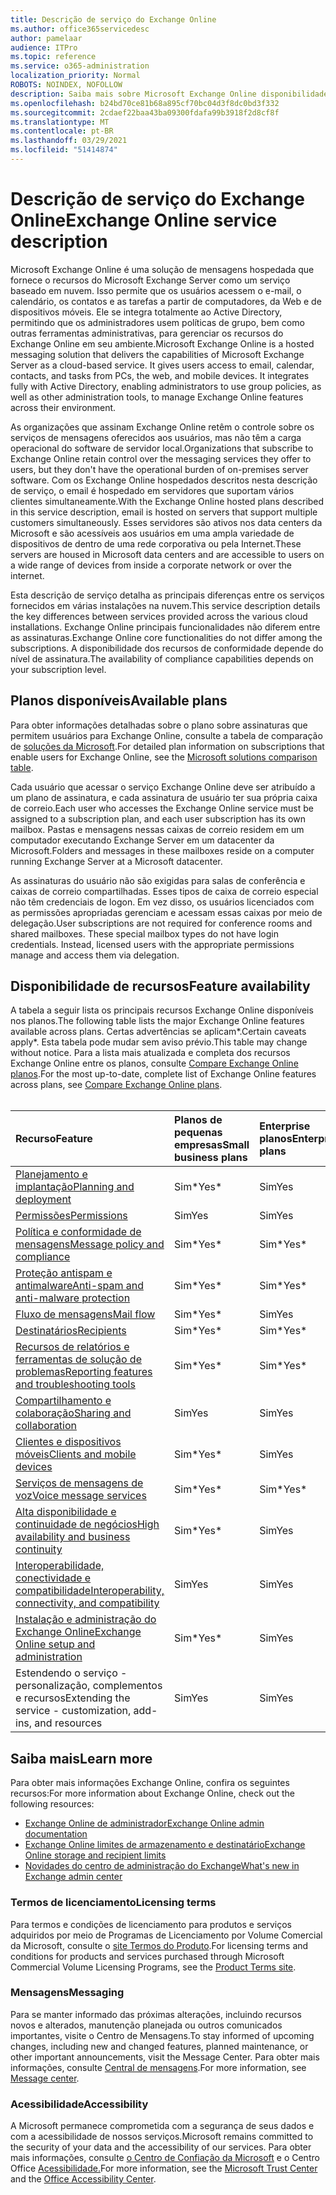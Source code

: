 ```yaml
---
title: Descrição de serviço do Exchange Online
ms.author: office365servicedesc
author: pamelaar
audience: ITPro
ms.topic: reference
ms.service: o365-administration
localization_priority: Normal
ROBOTS: NOINDEX, NOFOLLOW
description: Saiba mais sobre Microsoft Exchange Online disponibilidade de recursos e serviços em Microsoft 365 e Office 365 planos.
ms.openlocfilehash: b24bd70ce81b68a895cf70bc04d3f8dc0bd3f332
ms.sourcegitcommit: 2cdaef22baa43ba09300fdafa99b3918f2d8cf8f
ms.translationtype: MT
ms.contentlocale: pt-BR
ms.lasthandoff: 03/29/2021
ms.locfileid: "51414874"
---
```

# <a name="exchange-online-service-description"></a><span data-ttu-id="d5e89-103">Descrição de serviço do Exchange Online</span><span class="sxs-lookup"><span data-stu-id="d5e89-103">Exchange Online service description</span></span>

<span data-ttu-id="d5e89-p101">Microsoft Exchange Online é uma solução de mensagens hospedada que fornece o recursos do Microsoft Exchange Server como um serviço baseado em nuvem. Isso permite que os usuários acessem o e-mail, o calendário, os contatos e as tarefas a partir de computadores, da Web e de dispositivos móveis. Ele se integra totalmente ao Active Directory, permitindo que os administradores usem políticas de grupo, bem como outras ferramentas administrativas, para gerenciar os recursos do Exchange Online em seu ambiente.</span><span class="sxs-lookup"><span data-stu-id="d5e89-p101">Microsoft Exchange Online is a hosted messaging solution that delivers the capabilities of Microsoft Exchange Server as a cloud-based service. It gives users access to email, calendar, contacts, and tasks from PCs, the web, and mobile devices. It integrates fully with Active Directory, enabling administrators to use group policies, as well as other administration tools, to manage Exchange Online features across their environment.</span></span>
  
<span data-ttu-id="d5e89-107">As organizações que assinam Exchange Online retêm o controle sobre os serviços de mensagens oferecidos aos usuários, mas não têm a carga operacional do software de servidor local.</span><span class="sxs-lookup"><span data-stu-id="d5e89-107">Organizations that subscribe to Exchange Online retain control over the messaging services they offer to users, but they don't have the operational burden of on-premises server software.</span></span> <span data-ttu-id="d5e89-108">Com os Exchange Online hospedados descritos nesta descrição de serviço, o email é hospedado em servidores que suportam vários clientes simultaneamente.</span><span class="sxs-lookup"><span data-stu-id="d5e89-108">With the Exchange Online hosted plans described in this service description, email is hosted on servers that support multiple customers simultaneously.</span></span> <span data-ttu-id="d5e89-109">Esses servidores são ativos nos data centers da Microsoft e são acessíveis aos usuários em uma ampla variedade de dispositivos de dentro de uma rede corporativa ou pela Internet.</span><span class="sxs-lookup"><span data-stu-id="d5e89-109">These servers are housed in Microsoft data centers and are accessible to users on a wide range of devices from inside a corporate network or over the internet.</span></span>

<span data-ttu-id="d5e89-110">Esta descrição de serviço detalha as principais diferenças entre os serviços fornecidos em várias instalações na nuvem.</span><span class="sxs-lookup"><span data-stu-id="d5e89-110">This service description details the key differences between services provided across the various cloud installations.</span></span> <span data-ttu-id="d5e89-111">Exchange Online principais funcionalidades não diferem entre as assinaturas.</span><span class="sxs-lookup"><span data-stu-id="d5e89-111">Exchange Online core functionalities do not differ among the subscriptions.</span></span> <span data-ttu-id="d5e89-112">A disponibilidade dos recursos de conformidade depende do nível de assinatura.</span><span class="sxs-lookup"><span data-stu-id="d5e89-112">The availability of compliance capabilities depends on your subscription level.</span></span>
  
## <a name="available-plans"></a><span data-ttu-id="d5e89-113">Planos disponíveis</span><span class="sxs-lookup"><span data-stu-id="d5e89-113">Available plans</span></span>

<span data-ttu-id="d5e89-114">Para obter informações detalhadas sobre o plano sobre assinaturas que permitem usuários para Exchange Online, consulte a tabela de comparação de [soluções da Microsoft](https://go.microsoft.com/fwlink/?linkid=2139145).</span><span class="sxs-lookup"><span data-stu-id="d5e89-114">For detailed plan information on subscriptions that enable users for Exchange Online, see the [Microsoft solutions comparison table](https://go.microsoft.com/fwlink/?linkid=2139145).</span></span>

<span data-ttu-id="d5e89-115">Cada usuário que acessar o serviço Exchange Online deve ser atribuído a um plano de assinatura, e cada assinatura de usuário ter sua própria caixa de correio.</span><span class="sxs-lookup"><span data-stu-id="d5e89-115">Each user who accesses the Exchange Online service must be assigned to a subscription plan, and each user subscription has its own mailbox.</span></span> <span data-ttu-id="d5e89-116">Pastas e mensagens nessas caixas de correio residem em um computador executando Exchange Server em um datacenter da Microsoft.</span><span class="sxs-lookup"><span data-stu-id="d5e89-116">Folders and messages in these mailboxes reside on a computer running Exchange Server at a Microsoft datacenter.</span></span>
  
<span data-ttu-id="d5e89-p105">As assinaturas do usuário não são exigidas para salas de conferência e caixas de correio compartilhadas. Esses tipos de caixa de correio especial não têm credenciais de logon. Em vez disso, os usuários licenciados com as permissões apropriadas gerenciam e acessam essas caixas por meio de delegação.</span><span class="sxs-lookup"><span data-stu-id="d5e89-p105">User subscriptions are not required for conference rooms and shared mailboxes. These special mailbox types do not have login credentials. Instead, licensed users with the appropriate permissions manage and access them via delegation.</span></span>

## <a name="feature-availability"></a><span data-ttu-id="d5e89-120">Disponibilidade de recursos</span><span class="sxs-lookup"><span data-stu-id="d5e89-120">Feature availability</span></span>

<span data-ttu-id="d5e89-121">A tabela a seguir lista os principais recursos Exchange Online disponíveis nos planos.</span><span class="sxs-lookup"><span data-stu-id="d5e89-121">The following table lists the major Exchange Online features available across plans.</span></span> <span data-ttu-id="d5e89-122">Certas advertências se aplicam\*.</span><span class="sxs-lookup"><span data-stu-id="d5e89-122">Certain caveats apply\*.</span></span> <span data-ttu-id="d5e89-123">Esta tabela pode mudar sem aviso prévio.</span><span class="sxs-lookup"><span data-stu-id="d5e89-123">This table may change without notice.</span></span> <span data-ttu-id="d5e89-124">Para a lista mais atualizada e completa dos recursos Exchange Online entre os planos, consulte [Compare Exchange Online planos](https://www.microsoft.com/microsoft-365/exchange/compare-microsoft-exchange-online-plans).</span><span class="sxs-lookup"><span data-stu-id="d5e89-124">For the most up-to-date, complete list of Exchange Online features across plans, see [Compare Exchange Online plans](https://www.microsoft.com/microsoft-365/exchange/compare-microsoft-exchange-online-plans).</span></span><br><br>
  
| <span data-ttu-id="d5e89-125">Recurso</span><span class="sxs-lookup"><span data-stu-id="d5e89-125">Feature</span></span> | <span data-ttu-id="d5e89-126">Planos de pequenas empresas</span><span class="sxs-lookup"><span data-stu-id="d5e89-126">Small business plans</span></span> | <span data-ttu-id="d5e89-127">Enterprise planos</span><span class="sxs-lookup"><span data-stu-id="d5e89-127">Enterprise plans</span></span> | <span data-ttu-id="d5e89-128">Planos de educação</span><span class="sxs-lookup"><span data-stu-id="d5e89-128">Education plans</span></span> | <span data-ttu-id="d5e89-129">CCG</span><span class="sxs-lookup"><span data-stu-id="d5e89-129">GCC</span></span> | <span data-ttu-id="d5e89-130">GCC-High</span><span class="sxs-lookup"><span data-stu-id="d5e89-130">GCC-High</span></span> | <span data-ttu-id="d5e89-131">DOD</span><span class="sxs-lookup"><span data-stu-id="d5e89-131">DOD</span></span> | 
|:-----|:-----|:-----|:-----|:-----|:-----|:-----|
|[<span data-ttu-id="d5e89-132">Planejamento e implantação</span><span class="sxs-lookup"><span data-stu-id="d5e89-132">Planning and deployment</span></span>](planning-and-deployment.md)|<span data-ttu-id="d5e89-133">Sim\*</span><span class="sxs-lookup"><span data-stu-id="d5e89-133">Yes\*</span></span>|<span data-ttu-id="d5e89-134">Sim</span><span class="sxs-lookup"><span data-stu-id="d5e89-134">Yes</span></span>|<span data-ttu-id="d5e89-135">Sim</span><span class="sxs-lookup"><span data-stu-id="d5e89-135">Yes</span></span>|<span data-ttu-id="d5e89-136">Sim</span><span class="sxs-lookup"><span data-stu-id="d5e89-136">Yes</span></span>|<span data-ttu-id="d5e89-137">Sim</span><span class="sxs-lookup"><span data-stu-id="d5e89-137">Yes</span></span>|<span data-ttu-id="d5e89-138">Sim</span><span class="sxs-lookup"><span data-stu-id="d5e89-138">Yes</span></span>|
|[<span data-ttu-id="d5e89-139">Permissões</span><span class="sxs-lookup"><span data-stu-id="d5e89-139">Permissions</span></span>](permissions.md)|<span data-ttu-id="d5e89-140">Sim</span><span class="sxs-lookup"><span data-stu-id="d5e89-140">Yes</span></span>|<span data-ttu-id="d5e89-141">Sim</span><span class="sxs-lookup"><span data-stu-id="d5e89-141">Yes</span></span>|<span data-ttu-id="d5e89-142">Sim</span><span class="sxs-lookup"><span data-stu-id="d5e89-142">Yes</span></span>|<span data-ttu-id="d5e89-143">Sim</span><span class="sxs-lookup"><span data-stu-id="d5e89-143">Yes</span></span>|<span data-ttu-id="d5e89-144">Sim</span><span class="sxs-lookup"><span data-stu-id="d5e89-144">Yes</span></span>|<span data-ttu-id="d5e89-145">Sim</span><span class="sxs-lookup"><span data-stu-id="d5e89-145">Yes</span></span>|
|[<span data-ttu-id="d5e89-146">Política e conformidade de mensagens</span><span class="sxs-lookup"><span data-stu-id="d5e89-146">Message policy and compliance</span></span>](message-policy-and-compliance.md)|<span data-ttu-id="d5e89-147">Sim\*</span><span class="sxs-lookup"><span data-stu-id="d5e89-147">Yes\*</span></span>|<span data-ttu-id="d5e89-148">Sim\*</span><span class="sxs-lookup"><span data-stu-id="d5e89-148">Yes\*</span></span>|<span data-ttu-id="d5e89-149">Sim</span><span class="sxs-lookup"><span data-stu-id="d5e89-149">Yes</span></span>|<span data-ttu-id="d5e89-150">Sim</span><span class="sxs-lookup"><span data-stu-id="d5e89-150">Yes</span></span>|<span data-ttu-id="d5e89-151">Sim</span><span class="sxs-lookup"><span data-stu-id="d5e89-151">Yes</span></span>|<span data-ttu-id="d5e89-152">Sim</span><span class="sxs-lookup"><span data-stu-id="d5e89-152">Yes</span></span>|
|[<span data-ttu-id="d5e89-153">Proteção antispam e antimalware</span><span class="sxs-lookup"><span data-stu-id="d5e89-153">Anti-spam and anti-malware protection</span></span>](anti-spam-and-anti-malware-protection.md)|<span data-ttu-id="d5e89-154">Sim\*</span><span class="sxs-lookup"><span data-stu-id="d5e89-154">Yes\*</span></span>|<span data-ttu-id="d5e89-155">Sim\*</span><span class="sxs-lookup"><span data-stu-id="d5e89-155">Yes\*</span></span>|<span data-ttu-id="d5e89-156">Sim</span><span class="sxs-lookup"><span data-stu-id="d5e89-156">Yes</span></span>|<span data-ttu-id="d5e89-157">Sim</span><span class="sxs-lookup"><span data-stu-id="d5e89-157">Yes</span></span>|<span data-ttu-id="d5e89-158">Sim</span><span class="sxs-lookup"><span data-stu-id="d5e89-158">Yes</span></span>|<span data-ttu-id="d5e89-159">Sim</span><span class="sxs-lookup"><span data-stu-id="d5e89-159">Yes</span></span>|
|[<span data-ttu-id="d5e89-160">Fluxo de mensagens</span><span class="sxs-lookup"><span data-stu-id="d5e89-160">Mail flow</span></span>](mail-flow.md)|<span data-ttu-id="d5e89-161">Sim\*</span><span class="sxs-lookup"><span data-stu-id="d5e89-161">Yes\*</span></span>|<span data-ttu-id="d5e89-162">Sim</span><span class="sxs-lookup"><span data-stu-id="d5e89-162">Yes</span></span>|<span data-ttu-id="d5e89-163">Sim</span><span class="sxs-lookup"><span data-stu-id="d5e89-163">Yes</span></span>|<span data-ttu-id="d5e89-164">Sim</span><span class="sxs-lookup"><span data-stu-id="d5e89-164">Yes</span></span>|<span data-ttu-id="d5e89-165">Sim</span><span class="sxs-lookup"><span data-stu-id="d5e89-165">Yes</span></span>|<span data-ttu-id="d5e89-166">Sim</span><span class="sxs-lookup"><span data-stu-id="d5e89-166">Yes</span></span>|
|[<span data-ttu-id="d5e89-167">Destinatários</span><span class="sxs-lookup"><span data-stu-id="d5e89-167">Recipients</span></span>](recipients.md)|<span data-ttu-id="d5e89-168">Sim\*</span><span class="sxs-lookup"><span data-stu-id="d5e89-168">Yes\*</span></span>|<span data-ttu-id="d5e89-169">Sim\*</span><span class="sxs-lookup"><span data-stu-id="d5e89-169">Yes\*</span></span>|<span data-ttu-id="d5e89-170">Sim</span><span class="sxs-lookup"><span data-stu-id="d5e89-170">Yes</span></span>|<span data-ttu-id="d5e89-171">Sim</span><span class="sxs-lookup"><span data-stu-id="d5e89-171">Yes</span></span>|<span data-ttu-id="d5e89-172">Sim\*</span><span class="sxs-lookup"><span data-stu-id="d5e89-172">Yes\*</span></span>|<span data-ttu-id="d5e89-173">Sim\*</span><span class="sxs-lookup"><span data-stu-id="d5e89-173">Yes\*</span></span>|
|[<span data-ttu-id="d5e89-174">Recursos de relatórios e ferramentas de solução de problemas</span><span class="sxs-lookup"><span data-stu-id="d5e89-174">Reporting features and troubleshooting tools</span></span>](reporting-features-and-troubleshooting-tools.md)|<span data-ttu-id="d5e89-175">Sim\*</span><span class="sxs-lookup"><span data-stu-id="d5e89-175">Yes\*</span></span>|<span data-ttu-id="d5e89-176">Sim\*</span><span class="sxs-lookup"><span data-stu-id="d5e89-176">Yes\*</span></span>|<span data-ttu-id="d5e89-177">Sim</span><span class="sxs-lookup"><span data-stu-id="d5e89-177">Yes</span></span>|<span data-ttu-id="d5e89-178">Sim</span><span class="sxs-lookup"><span data-stu-id="d5e89-178">Yes</span></span>|<span data-ttu-id="d5e89-179">Sim\*</span><span class="sxs-lookup"><span data-stu-id="d5e89-179">Yes\*</span></span>|<span data-ttu-id="d5e89-180">Sim\*</span><span class="sxs-lookup"><span data-stu-id="d5e89-180">Yes\*</span></span>|
|[<span data-ttu-id="d5e89-181">Compartilhamento e colaboração</span><span class="sxs-lookup"><span data-stu-id="d5e89-181">Sharing and collaboration</span></span>](sharing-and-collaboration.md)|<span data-ttu-id="d5e89-182">Sim</span><span class="sxs-lookup"><span data-stu-id="d5e89-182">Yes</span></span>|<span data-ttu-id="d5e89-183">Sim</span><span class="sxs-lookup"><span data-stu-id="d5e89-183">Yes</span></span>|<span data-ttu-id="d5e89-184">Sim</span><span class="sxs-lookup"><span data-stu-id="d5e89-184">Yes</span></span>|<span data-ttu-id="d5e89-185">Sim</span><span class="sxs-lookup"><span data-stu-id="d5e89-185">Yes</span></span>|<span data-ttu-id="d5e89-186">Sim</span><span class="sxs-lookup"><span data-stu-id="d5e89-186">Yes</span></span>|<span data-ttu-id="d5e89-187">Sim</span><span class="sxs-lookup"><span data-stu-id="d5e89-187">Yes</span></span>|
|[<span data-ttu-id="d5e89-188">Clientes e dispositivos móveis</span><span class="sxs-lookup"><span data-stu-id="d5e89-188">Clients and mobile devices</span></span>](clients-and-mobile-devices.md)|<span data-ttu-id="d5e89-189">Sim\*</span><span class="sxs-lookup"><span data-stu-id="d5e89-189">Yes\*</span></span>|<span data-ttu-id="d5e89-190">Sim</span><span class="sxs-lookup"><span data-stu-id="d5e89-190">Yes</span></span>|<span data-ttu-id="d5e89-191">Sim</span><span class="sxs-lookup"><span data-stu-id="d5e89-191">Yes</span></span>|<span data-ttu-id="d5e89-192">Sim\*</span><span class="sxs-lookup"><span data-stu-id="d5e89-192">Yes\*</span></span>|<span data-ttu-id="d5e89-193">Sim\*</span><span class="sxs-lookup"><span data-stu-id="d5e89-193">Yes\*</span></span>|<span data-ttu-id="d5e89-194">Sim\*</span><span class="sxs-lookup"><span data-stu-id="d5e89-194">Yes\*</span></span>|
|[<span data-ttu-id="d5e89-195">Serviços de mensagens de voz</span><span class="sxs-lookup"><span data-stu-id="d5e89-195">Voice message services</span></span>](voice-message-services.md)|<span data-ttu-id="d5e89-196">Sim\*</span><span class="sxs-lookup"><span data-stu-id="d5e89-196">Yes\*</span></span>|<span data-ttu-id="d5e89-197">Sim\*</span><span class="sxs-lookup"><span data-stu-id="d5e89-197">Yes\*</span></span>|<span data-ttu-id="d5e89-198">Sim</span><span class="sxs-lookup"><span data-stu-id="d5e89-198">Yes</span></span>|<span data-ttu-id="d5e89-199">Não\*</span><span class="sxs-lookup"><span data-stu-id="d5e89-199">No\*</span></span>|<span data-ttu-id="d5e89-200">Não\*</span><span class="sxs-lookup"><span data-stu-id="d5e89-200">No\*</span></span>|<span data-ttu-id="d5e89-201">Não\*</span><span class="sxs-lookup"><span data-stu-id="d5e89-201">No\*</span></span>|
|[<span data-ttu-id="d5e89-202">Alta disponibilidade e continuidade de negócios</span><span class="sxs-lookup"><span data-stu-id="d5e89-202">High availability and business continuity</span></span>](high-availability-and-business-continuity.md)|<span data-ttu-id="d5e89-203">Sim\*</span><span class="sxs-lookup"><span data-stu-id="d5e89-203">Yes\*</span></span>|<span data-ttu-id="d5e89-204">Sim</span><span class="sxs-lookup"><span data-stu-id="d5e89-204">Yes</span></span>|<span data-ttu-id="d5e89-205">Sim</span><span class="sxs-lookup"><span data-stu-id="d5e89-205">Yes</span></span>|<span data-ttu-id="d5e89-206">Sim</span><span class="sxs-lookup"><span data-stu-id="d5e89-206">Yes</span></span>|<span data-ttu-id="d5e89-207">Sim</span><span class="sxs-lookup"><span data-stu-id="d5e89-207">Yes</span></span>|<span data-ttu-id="d5e89-208">Sim</span><span class="sxs-lookup"><span data-stu-id="d5e89-208">Yes</span></span>|
|[<span data-ttu-id="d5e89-209">Interoperabilidade, conectividade e compatibilidade</span><span class="sxs-lookup"><span data-stu-id="d5e89-209">Interoperability, connectivity, and compatibility</span></span>](interoperability-connectivity-and-compatibility.md)|<span data-ttu-id="d5e89-210">Sim</span><span class="sxs-lookup"><span data-stu-id="d5e89-210">Yes</span></span>|<span data-ttu-id="d5e89-211">Sim</span><span class="sxs-lookup"><span data-stu-id="d5e89-211">Yes</span></span>|<span data-ttu-id="d5e89-212">Sim</span><span class="sxs-lookup"><span data-stu-id="d5e89-212">Yes</span></span>|<span data-ttu-id="d5e89-213">Sim</span><span class="sxs-lookup"><span data-stu-id="d5e89-213">Yes</span></span>|<span data-ttu-id="d5e89-214">Sim</span><span class="sxs-lookup"><span data-stu-id="d5e89-214">Yes</span></span>|<span data-ttu-id="d5e89-215">Sim</span><span class="sxs-lookup"><span data-stu-id="d5e89-215">Yes</span></span>|
|[<span data-ttu-id="d5e89-216">Instalação e administração do Exchange Online</span><span class="sxs-lookup"><span data-stu-id="d5e89-216">Exchange Online setup and administration</span></span>](exchange-online-setup-and-administration.md)|<span data-ttu-id="d5e89-217">Sim\*</span><span class="sxs-lookup"><span data-stu-id="d5e89-217">Yes\*</span></span>|<span data-ttu-id="d5e89-218">Sim</span><span class="sxs-lookup"><span data-stu-id="d5e89-218">Yes</span></span>|<span data-ttu-id="d5e89-219">Sim</span><span class="sxs-lookup"><span data-stu-id="d5e89-219">Yes</span></span>|<span data-ttu-id="d5e89-220">Sim</span><span class="sxs-lookup"><span data-stu-id="d5e89-220">Yes</span></span>|<span data-ttu-id="d5e89-221">Sim</span><span class="sxs-lookup"><span data-stu-id="d5e89-221">Yes</span></span>|<span data-ttu-id="d5e89-222">Sim\*</span><span class="sxs-lookup"><span data-stu-id="d5e89-222">Yes\*</span></span>|
|<span data-ttu-id="d5e89-223">Estendendo o serviço - personalização, complementos e recursos</span><span class="sxs-lookup"><span data-stu-id="d5e89-223">Extending the service - customization, add-ins, and resources</span></span>|<span data-ttu-id="d5e89-224">Sim</span><span class="sxs-lookup"><span data-stu-id="d5e89-224">Yes</span></span>|<span data-ttu-id="d5e89-225">Sim</span><span class="sxs-lookup"><span data-stu-id="d5e89-225">Yes</span></span>|<span data-ttu-id="d5e89-226">Sim</span><span class="sxs-lookup"><span data-stu-id="d5e89-226">Yes</span></span>|<span data-ttu-id="d5e89-227">Sim</span><span class="sxs-lookup"><span data-stu-id="d5e89-227">Yes</span></span>|<span data-ttu-id="d5e89-228">Sim</span><span class="sxs-lookup"><span data-stu-id="d5e89-228">Yes</span></span>|<span data-ttu-id="d5e89-229">Sim</span><span class="sxs-lookup"><span data-stu-id="d5e89-229">Yes</span></span>|

## <a name="learn-more"></a><span data-ttu-id="d5e89-230">Saiba mais</span><span class="sxs-lookup"><span data-stu-id="d5e89-230">Learn more</span></span>

<span data-ttu-id="d5e89-231">Para obter mais informações Exchange Online, confira os seguintes recursos:</span><span class="sxs-lookup"><span data-stu-id="d5e89-231">For more information about Exchange Online, check out the following resources:</span></span>

- [<span data-ttu-id="d5e89-232">Exchange Online de administrador</span><span class="sxs-lookup"><span data-stu-id="d5e89-232">Exchange Online admin documentation</span></span>](/exchange/exchange-online)
- [<span data-ttu-id="d5e89-233">Exchange Online limites de armazenamento e destinatário</span><span class="sxs-lookup"><span data-stu-id="d5e89-233">Exchange Online storage and recipient limits</span></span>](exchange-online-limits.md)
- [<span data-ttu-id="d5e89-234">Novidades do centro de administração do Exchange</span><span class="sxs-lookup"><span data-stu-id="d5e89-234">What's new in Exchange admin center</span></span>](/exchange/whats-new)

### <a name="licensing-terms"></a><span data-ttu-id="d5e89-235">Termos de licenciamento</span><span class="sxs-lookup"><span data-stu-id="d5e89-235">Licensing terms</span></span>

<span data-ttu-id="d5e89-236">Para termos e condições de licenciamento para produtos e serviços adquiridos por meio de Programas de Licenciamento por Volume Comercial da Microsoft, consulte o [site Termos do Produto](https://www.microsoft.com/licensing/terms/).</span><span class="sxs-lookup"><span data-stu-id="d5e89-236">For licensing terms and conditions for products and services purchased through Microsoft Commercial Volume Licensing Programs, see the [Product Terms site](https://www.microsoft.com/licensing/terms/).</span></span> 

### <a name="messaging"></a><span data-ttu-id="d5e89-237">Mensagens</span><span class="sxs-lookup"><span data-stu-id="d5e89-237">Messaging</span></span>

<span data-ttu-id="d5e89-238">Para se manter informado das próximas alterações, incluindo recursos novos e alterados, manutenção planejada ou outros comunicados importantes, visite o Centro de Mensagens.</span><span class="sxs-lookup"><span data-stu-id="d5e89-238">To stay informed of upcoming changes, including new and changed features, planned maintenance, or other important announcements, visit the Message Center.</span></span> <span data-ttu-id="d5e89-239">Para obter mais informações, consulte [Central de mensagens](/microsoft-365/admin/manage/message-center).</span><span class="sxs-lookup"><span data-stu-id="d5e89-239">For more information, see [Message center](/microsoft-365/admin/manage/message-center).</span></span>

### <a name="accessibility"></a><span data-ttu-id="d5e89-240">Acessibilidade</span><span class="sxs-lookup"><span data-stu-id="d5e89-240">Accessibility</span></span>

<span data-ttu-id="d5e89-241">A Microsoft permanece comprometida com a segurança de seus dados e com a acessibilidade de nossos serviços.</span><span class="sxs-lookup"><span data-stu-id="d5e89-241">Microsoft remains committed to the security of your data and the accessibility of our services.</span></span> <span data-ttu-id="d5e89-242">Para obter mais informações, consulte [o Centro de Confiação da Microsoft](https://www.microsoft.com/trust-center) e o Centro Office [Acessibilidade.](https://support.office.com/article/ecab0fcf-d143-4fe8-a2ff-6cd596bddc6d)</span><span class="sxs-lookup"><span data-stu-id="d5e89-242">For more information, see the [Microsoft Trust Center](https://www.microsoft.com/trust-center) and the [Office Accessibility Center](https://support.office.com/article/ecab0fcf-d143-4fe8-a2ff-6cd596bddc6d).</span></span>
